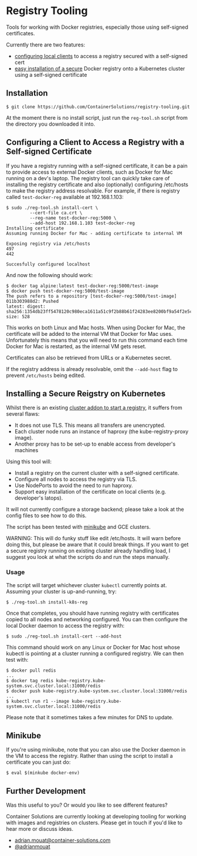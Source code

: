 # Registry Tooling

Tools for working with Docker registries, especially those using self-signed
certificates.

Currently there are two features:

 - [configuring local clients](https://github.com/ContainerSolutions/registry-tooling#configuring-a-client-to-access-a-registry-with-a-self-signed-certificate) to access a registry secured with a self-signed
   cert
 - [easy installation of a secure](https://github.com/ContainerSolutions/registry-tooling#installing-a-secure-reigstry-on-kubernetes) Docker registry onto a Kubernetes cluster
   using a self-signed certificate

## Installation

```
$ git clone https://github.com/ContainerSolutions/registry-tooling.git
```

At the moment there is no install script, just run the `reg-tool.sh` script from
the directory you downloaded it into. 

## Configuring a Client to Access a Registry with a Self-signed Certificate

If you have a registry running with a self-signed certificate, it can be a pain
to provide access to external Docker clients, such as Docker for Mac running on
a dev's laptop.  The registry tool can quickly take care of installing the
registry certificate and also (optionally) configuring /etc/hosts to make the registry
address resolvable. For example, if there is registry called `test-docker-reg`
available at 192.168.1.103:

```
$ sudo ./reg-tool.sh install-cert \
         --cert-file ca.crt \
         --reg-name test-docker-reg:5000 \
         --add-host 192.168.1.103 test-docker-reg
Installing certificate
Assuming running Docker for Mac - adding certificate to internal VM

Exposing registry via /etc/hosts
497
442

Succesfully configured localhost
```

And now the following should work:

```
$ docker tag alpine:latest test-docker-reg:5000/test-image
$ docker push test-docker-reg:5000/test-image
The push refers to a repository [test-docker-reg:5000/test-image]
011b303988d2: Pushed
latest: digest: sha256:1354db23ff5478120c980eca1611a51c9f2b88b61f24283ee8200bf9a54f2e5c size: 528
```

This works on both Linux and Mac hosts. When using Docker for Mac, the
certificate will be added to the internal VM that Docker for Mac uses.
Unfortunately this means that you will need to run this command each time Docker
for Mac is restarted, as the internal VM gets reset.

Certificates can also be retrieved from URLs or a Kubernetes secret.

If the registry address is already resolvable, omit the `--add-host` flag to
prevent `/etc/hosts` being edited.

## Installing a Secure Reigstry on Kubernetes

Whilst there is an existing [cluster addon to start a
registry](https://github.com/kubernetes/kubernetes/tree/master/cluster/addons/registry),
it suffers from several flaws:

 - It does not use TLS. This means all transfers are unencrypted.
 - Each cluster node runs an instance of haproxy (the kube-registry-proxy image).
 - Another proxy has to be set-up to enable access from developer's machines

Using this tool will:

 - Install a registry on the current cluster with a self-signed certificate.
 - Configure all nodes to access the registry via TLS.
 - Use NodePorts to avoid the need to run haproxy.
 - Support easy installation of the certificate on local clients (e.g.
   developer's latops).

It will not currently configure a storage backend; please take a look at the
config files to see how to do this.

The script has been tested with
[minikube](https://github.com/kubernetes/minikube) and GCE clusters. 

WARNING: This will do funky stuff like edit /etc/hosts. It will warn before
doing this, but please be aware that it could break things. If you want to get a
secure registry running on existing cluster already handling load, I suggest you
look at what the scripts do and run the steps manually.

### Usage

The script will target whichever cluster `kubectl` currently points at.
Assuming your cluster is up-and-running, try:

```
$ ./reg-tool.sh install-k8s-reg
```

Once that completes, you should have running registry with certificates copied
to all nodes and networking configured. You can then configure the local Docker
daemon to access the registry with:

```
$ sudo ./reg-tool.sh install-cert --add-host
```

This command should work on any Linux or Docker for Mac host whose kubectl is
pointing at a cluster running a configured registry. We can then test with:


```
$ docker pull redis
...
$ docker tag redis kube-registry.kube-system.svc.cluster.local:31000/redis
$ docker push kube-registry.kube-system.svc.cluster.local:31000/redis
...
$ kubectl run r1 --image kube-registry.kube-system.svc.cluster.local:31000/redis
```

Please note that it sometimes takes a few minutes for DNS to update.

## Minikube

If you're using minikube, note that you can also use the Docker daemon in the VM
to access the registry. Rather than using the script to install a certificate
you can just do:

```
$ eval $(minkube docker-env)
```

## Further Development

Was this useful to you? Or would you like to see different features? 

Container Solutions are currently looking at developing tooling for working with
images and registries on clusters. Please get in touch if you'd like to hear
more or discuss ideas.

 - adrian.mouat@container-solutions.com
 - [@adrianmouat](https://twitter.com/adrianmouat)

